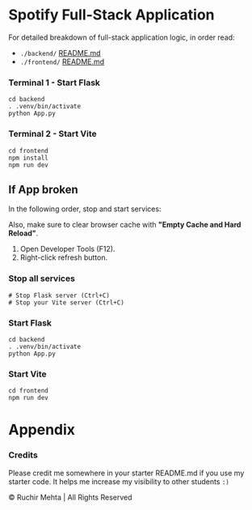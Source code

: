 # Spotify Full-Stack Application

For detailed breakdown of full-stack application logic, in order read:

- `./backend/` [README.md](./backend/README.md)
- `./frontend/` [README.md](./frontend/README.md)

### Terminal 1 - Start Flask

```
cd backend
. .venv/bin/activate
python App.py
```

### Terminal 2 - Start Vite

```
cd frontend
npm install
npm run dev
```

## If App broken

In the following order, stop and start services:

Also, make sure to clear browser cache with **"Empty Cache and Hard Reload"**.

1. Open Developer Tools (F12).
2. Right-click refresh button.

### Stop all services

```
# Stop Flask server (Ctrl+C)
# Stop your Vite server (Ctrl+C)
```

### Start Flask

```
cd backend
. .venv/bin/activate
python App.py
```

### Start Vite

```
cd frontend
npm run dev
```

# Appendix

### Credits

Please credit me somewhere in your starter README.md if you use my starter code. It helps me increase my visibility to other students `:)`

© Ruchir Mehta | All Rights Reserved
